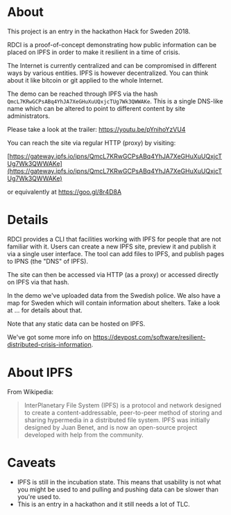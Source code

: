 # About

This project is an entry in the hackathon Hack for Sweden 2018.

RDCI is a proof-of-concept demonstrating how public information can be placed on IPFS in order to make it resilient in a time 
of crisis.

The Internet is currently centralized and can be compromised in different ways by various entities. IPFS is however decentralized. You can think about it like bitcoin or git applied to the whole Internet.

The demo can be reached through IPFS via the hash `QmcL7KRwGCPsABq4YhJA7XeGHuXuUQxjcTUg7Wk3QWWAKe`. This is a single DNS-like name which can be altered to point to different content by site administrators.


Please take a look at the trailer: https://youtu.be/pYnihoYzVU4

You can reach the site via regular HTTP (proxy) by visiting:

[https://gateway.ipfs.io/ipns/QmcL7KRwGCPsABq4YhJA7XeGHuXuUQxjcTUg7Wk3QWWAKe](https://gateway.ipfs.io/ipns/QmcL7KRwGCPsABq4YhJA7XeGHuXuUQxjcTUg7Wk3QWWAKe)

or equivalently at https://goo.gl/8r4D8A

# Details

RDCI provides a CLI that facilities working with IPFS for people that are not familiar with it. Users can create a new IPFS site, preview it and publish it via a single user interface. The tool can add files to IPFS, and publish pages to IPNS (the "DNS" of IPFS).

The site can then be accessed via HTTP (as a proxy) or accessed directly on IPFS via that hash.

In the demo we've uploaded data from the Swedish police. We also have a map for Sweden which will contain information about shelters. Take a look at ... for details about that.

Note that any static data can be hosted on IPFS.

We've got some more info on https://devpost.com/software/resilient-distributed-crisis-information.

# About IPFS

From Wikipedia:

> InterPlanetary File System (IPFS) is a protocol and network designed to create a content-addressable, peer-to-peer method of storing and sharing hypermedia in a distributed file system. IPFS was initially designed by Juan Benet, and is now an open-source project developed with help from the community.

# Caveats

* IPFS is still in the incubation state. This means that usability is not what you might be used to and pulling and pushing data can be slower than you're used to.
* This is an entry in a hackathon and it still needs a lot of TLC.
